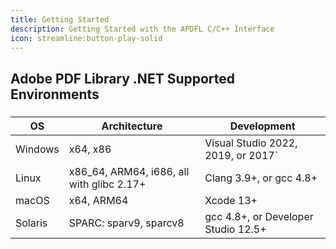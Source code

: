 ```yaml
---
title: Getting Started
description: Getting Started with the APDFL C/C++ Interface
icon: streamline:button-play-solid
---
```


## Adobe PDF Library .NET Supported Environments

###

| OS      | Architecture                               | Development                         |
| ------- | ------------------------------------------ | ----------------------------------- |
| Windows | x64, x86                                   | Visual Studio 2022, 2019, or 2017\` |
| Linux   | x86\_64, ARM64, i686, all with glibc 2.17+ | Clang 3.9+, or gcc 4.8+             |
| macOS   | x64, ARM64                                 | Xcode 13+                           |
| Solaris | SPARC: sparv9, sparcv8                     | gcc 4.8+, or Developer Studio 12.5+ |

##
